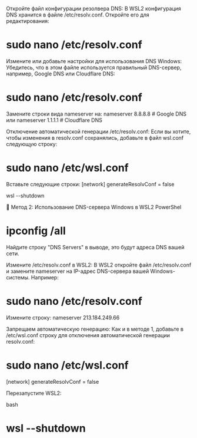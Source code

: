 Откройте файл конфигурации резолвера DNS: В WSL2 конфигурация DNS хранится в файле /etc/resolv.conf. 
Откройте его для редактирования:
# sudo nano /etc/resolv.conf

Измените или добавьте настройки для использования DNS Windows: Убедитесь, 
что в этом файле используется правильный DNS-сервер, например, Google DNS или Cloudflare DNS:
# sudo nano /etc/resolv.conf
Замените строки вида nameserver на:
nameserver 8.8.8.8  # Google DNS
или
nameserver 1.1.1.1  # Cloudflare DNS


Отключение автоматической генерации /etc/resolv.conf: 
Если вы хотите, чтобы изменения в resolv.conf сохранялись, добавьте в файл wsl.conf следующую строку:
# sudo nano /etc/wsl.conf
Вставьте следующие строки:
[network]
generateResolvConf = false

wsl --shutdown


🔧 Метод 2: Использование DNS-сервера Windows в WSL2
PowerShel
# ipconfig /all
Найдите строку "DNS Servers" в выводе, это будут адреса DNS вашей сети.

Измените /etc/resolv.conf в WSL2: 
В WSL2 откройте файл /etc/resolv.conf и замените nameserver на IP-адрес DNS-сервера вашей Windows-системы. Например:
# sudo nano /etc/resolv.conf
Измените строку:
nameserver 213.184.249.66


Запрещаем автоматическую генерацию: Как и в методе 1, 
добавьте в /etc/wsl.conf строку для отключения автоматической генерации resolv.conf:
# sudo nano /etc/wsl.conf
[network]
generateResolvConf = false

Перезапустите WSL2:

bash
# wsl --shutdown